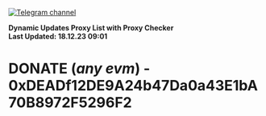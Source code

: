 [![Telegram channel](https://img.shields.io/endpoint?url=https://runkit.io/damiankrawczyk/telegram-badge/branches/master?url=https://t.me/n4z4v0d)](https://t.me/n4z4v0d) 

**Dynamic Updates Proxy List with Proxy Checker**  
**Last Updated: 18.12.23 09:01**

# DONATE (_any evm_) - 0xDEADf12DE9A24b47Da0a43E1bA70B8972F5296F2
